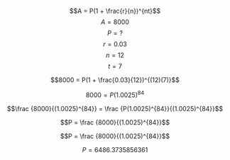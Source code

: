 $$A = P(1 + \frac{r}{n})^{nt}$$
$$A = 8000$$
$$P = ?$$
$$r = 0.03$$
$$n = 12$$
$$t = 7$$

$$8000 = P(1 + \frac{0.03}{12})^{(12)(7)}$$

$$8000 = P(1.0025)^{84}$$

$$\frac {8000}{(1.0025)^{84}} = \frac {P(1.0025)^{84}}{(1.0025)^{84}}$$

$$P = \frac {8000}{(1.0025)^{84}}$$

$$P = \frac {8000}{(1.0025)^{84}}$$

$$P = 6486.3735856361$$
